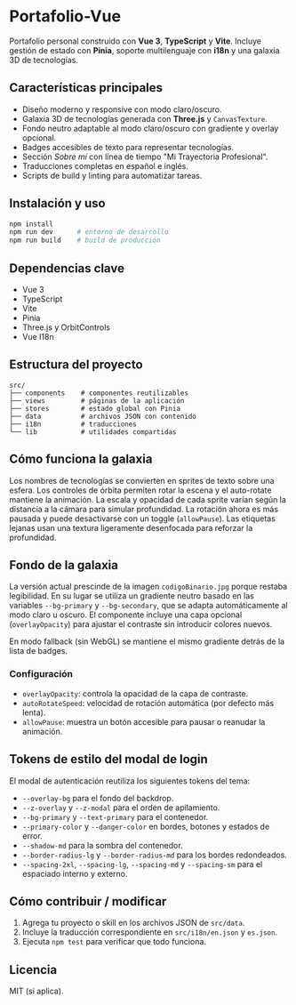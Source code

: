 # Portafolio-Vue

Portafolio personal construido con **Vue 3**, **TypeScript** y **Vite**. Incluye gestión de estado con **Pinia**, soporte multilenguaje con **i18n** y una galaxia 3D de tecnologías.

## Características principales
- Diseño moderno y responsive con modo claro/oscuro.
- Galaxia 3D de tecnologías generada con **Three.js** y `CanvasTexture`.
- Fondo neutro adaptable al modo claro/oscuro con gradiente y overlay opcional.
- Badges accesibles de texto para representar tecnologías.
- Sección *Sobre mí* con línea de tiempo "Mi Trayectoria Profesional".
- Traducciones completas en español e inglés.
- Scripts de build y linting para automatizar tareas.

## Instalación y uso
```bash
npm install
npm run dev      # entorno de desarrollo
npm run build    # build de producción
```

## Dependencias clave
- Vue 3
- TypeScript
- Vite
- Pinia
- Three.js y OrbitControls
- Vue I18n

## Estructura del proyecto
```
src/
├── components    # componentes reutilizables
├── views         # páginas de la aplicación
├── stores        # estado global con Pinia
├── data          # archivos JSON con contenido
├── i18n          # traducciones
└── lib           # utilidades compartidas
```

## Cómo funciona la galaxia
Los nombres de tecnologías se convierten en sprites de texto sobre una esfera. Los controles de órbita permiten rotar la escena y el auto-rotate mantiene la animación. La escala y opacidad de cada sprite varían según la distancia a la cámara para simular profundidad. La rotación ahora es más pausada y puede desactivarse con un toggle (`allowPause`). Las etiquetas lejanas usan una textura ligeramente desenfocada para reforzar la profundidad.

## Fondo de la galaxia
La versión actual prescinde de la imagen `codigoBinario.jpg` porque restaba legibilidad. En su lugar se utiliza un gradiente neutro basado en las variables `--bg-primary` y `--bg-secondary`, que se adapta automáticamente al modo claro u oscuro. El componente incluye una capa opcional (`overlayOpacity`) para ajustar el contraste sin introducir colores nuevos.

En modo fallback (sin WebGL) se mantiene el mismo gradiente detrás de la lista de badges.

### Configuración
- `overlayOpacity`: controla la opacidad de la capa de contraste.
- `autoRotateSpeed`: velocidad de rotación automática (por defecto más lenta).
- `allowPause`: muestra un botón accesible para pausar o reanudar la animación.

## Tokens de estilo del modal de login
El modal de autenticación reutiliza los siguientes tokens del tema:

- `--overlay-bg` para el fondo del backdrop.
- `--z-overlay` y `--z-modal` para el orden de apilamiento.
- `--bg-primary` y `--text-primary` para el contenedor.
- `--primary-color` y `--danger-color` en bordes, botones y estados de error.
- `--shadow-md` para la sombra del contenedor.
- `--border-radius-lg` y `--border-radius-md` para los bordes redondeados.
- `--spacing-2xl`, `--spacing-lg`, `--spacing-md` y `--spacing-sm` para el espaciado interno y externo.

## Cómo contribuir / modificar
1. Agrega tu proyecto o skill en los archivos JSON de `src/data`.
2. Incluye la traducción correspondiente en `src/i18n/en.json` y `es.json`.
3. Ejecuta `npm test` para verificar que todo funciona.

## Licencia
MIT (si aplica).
